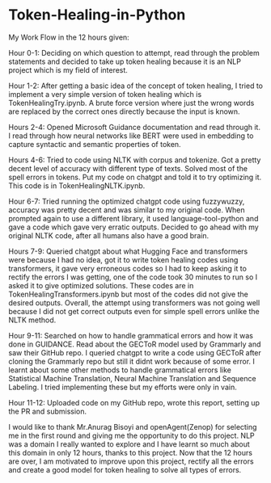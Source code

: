 # Token-Healing-in-Python

My Work Flow in the 12 hours given: 

Hour 0-1: Deciding on which question to attempt, read through the problem statements and decided to take up token healing because it is an NLP project which is my field of interest. 

Hour 1-2: After getting a basic idea of the concept of token healing, I tried to implement a very simple version of token healing which is TokenHealingTry.ipynb. A brute force version where just the wrong words are replaced by the correct ones directly because the input is known.

Hours 2-4: Opened Microsoft Guidance documentation and read through it. I read through how neural networks like BERT were used in embedding to capture syntactic and semantic properties of token. 

Hours 4-6: Tried to code using NLTK with corpus and tokenize. Got a pretty decent level of accuracy with different type of texts. Solved most of the spell errors in tokens. Put my code on chatgpt and told it to try optimizing it. This code is in TokenHealingNLTK.ipynb. 

Hour 6-7: Tried running the optimized chatgpt code using fuzzywuzzy, accuracy was pretty decent and was similar to my original code. When prompted again to use a different library, it used language-tool-python and gave a code which gave very erratic outputs. Decided to go ahead with my original NLTK code, after all humans also have a good brain.

Hours 7-9: Queried chatgpt about what Hugging Face and transformers were because I had no idea, got it to write token healing codes using transformers, it gave very erroneous codes so I had to keep asking it to rectify the errors I was getting, one of the code took 30 minutes to run so I asked it to give optimized solutions. These codes are in TokenHealingTransformers.ipynb but most of the codes did not give the desired outputs. Overall, the attempt using transformers was not going well because I did not get correct outputs even for simple spell errors unlike the NLTK method. 

Hour 9-11: Searched on how to handle grammatical errors and how it was done in GUIDANCE. Read about the GECToR model used by Grammarly and saw their GitHub repo. I queried chatgpt to write a code using GECToR after cloning the Grammarly repo but still it didnt work because of some error. I learnt about some other methods to handle grammatical errors like Statistical Machine Translation, Neural Machine Translation and Sequence Labeling. I tried implementing these but my efforts were only in vain. 

Hour 11-12: Uploaded code on my GitHub repo, wrote this report, setting up the PR and submission. 

I would like to thank Mr.Anurag Bisoyi and openAgent(Zenop) for selecting me in the first round and giving me the opportunity to do this project. NLP was a domain I really wanted to explore and I have learnt so much about this domain in only 12 hours, thanks to this project. Now that the 12 hours are over, I am motivated to improve upon this project, rectify all the errors and create a good model for token healing to solve all types of errors.
